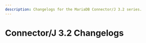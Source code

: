 ```yaml
---
description: Changelogs for the MariaDB Connector/J 3.2 series.
---
```


# Connector/J 3.2 Changelogs

